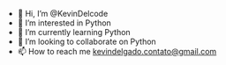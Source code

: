 - 👋 Hi, I’m @KevinDelcode
- 👀 I’m interested in Python
- 🌱 I’m currently learning Python
- 💞️ I’m looking to collaborate on Python
- 📫 How to reach me kevindelgado.contato@gmail.com

<!---
KevinDelcode/KevinDelcode is a ✨ special ✨ repository because its `README.md` (this file) appears on your GitHub profile.
You can click the Preview link to take a look at your changes.
--->
